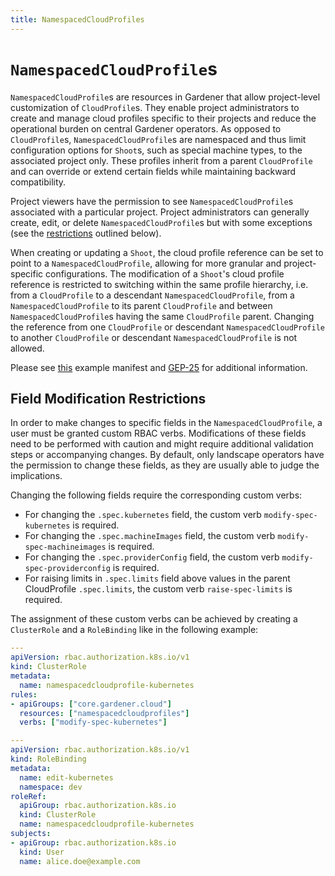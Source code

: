 ```yaml
---
title: NamespacedCloudProfiles
---
```


# `NamespacedCloudProfile`s

`NamespacedCloudProfile`s are resources in Gardener that allow project-level customization of `CloudProfile`s.
They enable project administrators to create and manage cloud profiles specific to their projects and reduce the operational burden on central Gardener operators.
As opposed to `CloudProfile`s, `NamespacedCloudProfile`s are namespaced and thus limit configuration options for `Shoot`s, such as special machine types, to the associated project only.
These profiles inherit from a parent `CloudProfile` and can override or extend certain fields while maintaining backward compatibility.

Project viewers have the permission to see `NamespacedCloudProfile`s associated with a particular project.
Project administrators can generally create, edit, or delete `NamespacedCloudProfile`s but with some exceptions (see the [restrictions](#field-modification-restrictions) outlined below).

When creating or updating a `Shoot`, the cloud profile reference can be set to point to a `NamespacedCloudProfile`, allowing for more granular and project-specific configurations.
The modification of a `Shoot`'s cloud profile reference is restricted to switching within the same profile hierarchy, i.e. from a `CloudProfile` to a descendant `NamespacedCloudProfile`, from a `NamespacedCloudProfile` to its parent `CloudProfile` and between `NamespacedCloudProfile`s having the same `CloudProfile` parent.
Changing the reference from one `CloudProfile` or descendant `NamespacedCloudProfile` to another `CloudProfile` or descendant `NamespacedCloudProfile` is not allowed.

Please see [this](../../../example/35-namespacedcloudprofile.yaml) example manifest and [GEP-25](../../proposals/25-namespaced-cloud-profiles.md) for additional information.

## Field Modification Restrictions

In order to make changes to specific fields in the `NamespacedCloudProfile`, a user must be granted custom RBAC verbs.
Modifications of these fields need to be performed with caution and might require additional validation steps or accompanying changes.
By default, only landscape operators have the permission to change these fields, as they are usually able to judge the implications.

Changing the following fields require the corresponding custom verbs:
* For changing the `.spec.kubernetes` field, the custom verb `modify-spec-kubernetes` is required.
* For changing the `.spec.machineImages` field, the custom verb `modify-spec-machineimages` is required.
* For changing the `.spec.providerConfig` field, the custom verb `modify-spec-providerconfig` is required.
* For raising limits in `.spec.limits` field above values in the parent CloudProfile `.spec.limits`, the custom verb `raise-spec-limits` is required.

The assignment of these custom verbs can be achieved by creating a `ClusterRole` and a `RoleBinding` like in the following example:

```yaml
---
apiVersion: rbac.authorization.k8s.io/v1
kind: ClusterRole
metadata:
  name: namespacedcloudprofile-kubernetes
rules:
- apiGroups: ["core.gardener.cloud"] 
  resources: ["namespacedcloudprofiles"]
  verbs: ["modify-spec-kubernetes"]

---
apiVersion: rbac.authorization.k8s.io/v1
kind: RoleBinding
metadata:
  name: edit-kubernetes
  namespace: dev
roleRef:
  apiGroup: rbac.authorization.k8s.io
  kind: ClusterRole
  name: namespacedcloudprofile-kubernetes
subjects:
- apiGroup: rbac.authorization.k8s.io
  kind: User
  name: alice.doe@example.com
```
